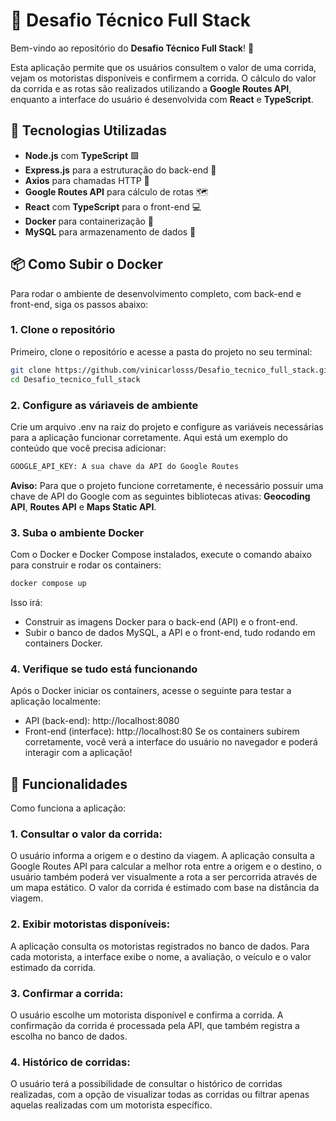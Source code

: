 # 🚗 Desafio Técnico Full Stack

Bem-vindo ao repositório do **Desafio Técnico Full Stack**! 🚀

Esta aplicação permite que os usuários consultem o valor de uma corrida, vejam os motoristas disponíveis e confirmem a corrida. O cálculo do valor da corrida e as rotas são realizados utilizando a **Google Routes API**, enquanto a interface do usuário é desenvolvida com **React** e **TypeScript**.

## 🔧 Tecnologias Utilizadas

- **Node.js** com **TypeScript** 🟩
- **Express.js** para a estruturação do back-end 🚀
- **Axios** para chamadas HTTP 🔌
- **Google Routes API** para cálculo de rotas 🗺️
- **React** com **TypeScript** para o front-end 💻
- **Docker** para containerização 🐳
- **MySQL** para armazenamento de dados 💾

## 📦 Como Subir o Docker

Para rodar o ambiente de desenvolvimento completo, com back-end e front-end, siga os passos abaixo:

### 1. **Clone o repositório**

Primeiro, clone o repositório e acesse a pasta do projeto no seu terminal:

```bash
git clone https://github.com/vinicarlosss/Desafio_tecnico_full_stack.git
cd Desafio_tecnico_full_stack
```
### 2. Configure as váriaveis de ambiente

Crie um arquivo .env na raiz do projeto e configure as variáveis necessárias para a aplicação funcionar corretamente. Aqui está um exemplo do conteúdo que você precisa adicionar:
```bash
GOOGLE_API_KEY: A sua chave da API do Google Routes
```
**Aviso:** Para que o projeto funcione corretamente, é necessário possuir uma chave de API do Google com as seguintes bibliotecas ativas: **Geocoding API**, **Routes API** e **Maps Static API**.

### 3. Suba o ambiente Docker

Com o Docker e Docker Compose instalados, execute o comando abaixo para construir e rodar os containers:

```bash
docker compose up
```

Isso irá:

 - Construir as imagens Docker para o back-end (API) e o front-end.
 - Subir o banco de dados MySQL, a API e o front-end, tudo rodando em containers Docker.

 ### 4. Verifique se tudo está funcionando
Após o Docker iniciar os containers, acesse o seguinte para testar a aplicação localmente:

- API (back-end): http://localhost:8080
- Front-end (interface): http://localhost:80
Se os containers subirem corretamente, você verá a interface do usuário no navegador e poderá interagir com a aplicação!

## 🚀 Funcionalidades
Como funciona a aplicação:
### 1. Consultar o valor da corrida:

O usuário informa a origem e o destino da viagem.
A aplicação consulta a Google Routes API para calcular a melhor rota entre a origem e o destino, o usuário também poderá ver visualmente a rota a ser percorrida através de um mapa estático.
O valor da corrida é estimado com base na distância da viagem.
### 2. Exibir motoristas disponíveis:

A aplicação consulta os motoristas registrados no banco de dados.
Para cada motorista, a interface exibe o nome, a avaliação, o veículo e o valor estimado da corrida.
### 3. Confirmar a corrida:

O usuário escolhe um motorista disponível e confirma a corrida.
A confirmação da corrida é processada pela API, que também registra a escolha no banco de dados.
### 4. Histórico de corridas:

O usuário terá a possibilidade de consultar o histórico de corridas realizadas, com a opção de visualizar todas as corridas ou filtrar apenas aquelas realizadas com um motorista específico.
